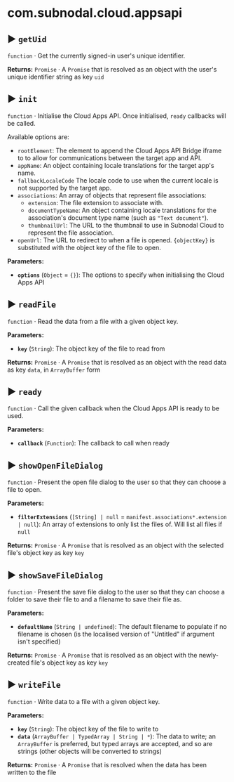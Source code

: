 # com.subnodal.cloud.appsapi
## ▶️ `getUid`
`function` · Get the currently signed-in user's unique identifier.

**Returns:** `Promise` · A `Promise` that is resolved as an object with the user's unique identifier string as key `uid`

## ▶️ `init`
`function` · Initialise the Cloud Apps API. Once initialised, `ready` callbacks will be called.


Available options are:
* `rootElement`: The element to append the Cloud Apps API Bridge
  iframe to to allow for communications between the target app and
  API.
* `appName`: An object containing locale translations for the target
  app's name.
* `fallbackLocaleCode` The locale code to use when the current
  locale is not supported by the target app.
* `associations`: An array of objects that represent file
  associations:
  - `extension`: The file extension to associate with.
  - `documentTypeName`: An object containing locale translations for
    the association's document type name (such as
    `"Text document"`).
  - `thumbnailUrl`: The URL to the thumbnail to use in Subnodal
    Cloud to represent the file association.
* `openUrl`: The URL to redirect to when a file is opened.
  `{objectKey}` is substituted with the object key of the file to
  open.

**Parameters:**
* **`options`** (`Object` = `{}`): The options to specify when initialising the Cloud Apps API

## ▶️ `readFile`
`function` · Read the data from a file with a given object key.

**Parameters:**
* **`key`** (`String`): The object key of the file to read from

**Returns:** `Promise` · A `Promise` that is resolved as an object with the read data as key `data`, in `ArrayBuffer` form

## ▶️ `ready`
`function` · Call the given callback when the Cloud Apps API is ready to be used.

**Parameters:**
* **`callback`** (`Function`): The callback to call when ready

## ▶️ `showOpenFileDialog`
`function` · Present the open file dialog to the user so that they can choose a file to open.

**Parameters:**
* **`filterExtensions`** (`[String] | null` = `manifest.associations*.extension | null`): An array of extensions to only list the files of. Will list all files if `null`

**Returns:** `Promise` · A `Promise` that is resolved as an object with the selected file's object key as key `key`

## ▶️ `showSaveFileDialog`
`function` · Present the save file dialog to the user so that they can choose a folder to save their file to and a filename to save their file as.

**Parameters:**
* **`defaultName`** (`String | undefined`): The default filename to populate if no filename is chosen (is the localised version of "Untitled" if argument isn't specified)

**Returns:** `Promise` · A `Promise` that is resolved as an object with the newly-created file's object key as key `key`

## ▶️ `writeFile`
`function` · Write data to a file with a given object key.

**Parameters:**
* **`key`** (`String`): The object key of the file to write to
* **`data`** (`ArrayBuffer | TypedArray | String | *`): The data to write; an `ArrayBuffer` is preferred, but typed arrays are accepted, and so are strings (other objects will be converted to strings)

**Returns:** `Promise` · A `Promise` that is resolved when the data has been written to the file